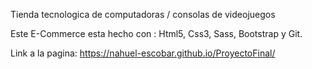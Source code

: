 Tienda tecnologica de computadoras / consolas de videojuegos

Este E-Commerce esta hecho con : Html5, Css3, Sass, Bootstrap y Git.  

Link a la pagina: https://nahuel-escobar.github.io/ProyectoFinal/
